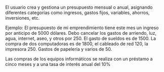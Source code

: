 El usuario crea y gestiona un presupuesto mensual o anual, asignando diferentes categorías como ingresos, gastos fijos, variables, ahorros, inversiones, etc.

Ejemplo:
El presupuesto de mi emprendimiento tiene este mes un ingreso por anticipo de 5000 dólares. Debo cancelar los gastos de arriendo, luz, agua, internet, aseo, y otros por 250. El gasto de sueldos es de 1500. La compra de dos computadoras es de 1800, el cableado de red 120, la impresora 250. Gastos de papelería y varios de 50.

Las compras de los equipos informáticos se realiza con un préstamo a cinco meses y a una tasa de interés anual del 10%

